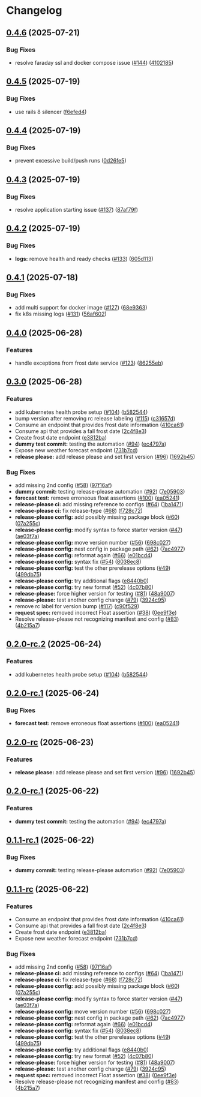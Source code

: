 # Changelog

## [0.4.6](https://github.com/Plant-Coach/plant_coach_weather_api/compare/v0.4.5...v0.4.6) (2025-07-21)


### Bug Fixes

* resolve faraday ssl and docker compose issue ([#144](https://github.com/Plant-Coach/plant_coach_weather_api/issues/144)) ([4102185](https://github.com/Plant-Coach/plant_coach_weather_api/commit/41021850e165e9890d00425ec47472fec7ebf8a7))

## [0.4.5](https://github.com/Plant-Coach/plant_coach_weather_api/compare/v0.4.4...v0.4.5) (2025-07-19)


### Bug Fixes

* use rails 8 silencer ([f6efed4](https://github.com/Plant-Coach/plant_coach_weather_api/commit/f6efed43e75c8250756826e3e877061b55c3c5e9))

## [0.4.4](https://github.com/Plant-Coach/plant_coach_weather_api/compare/v0.4.3...v0.4.4) (2025-07-19)


### Bug Fixes

* prevent excessive build/push runs ([0d26fe5](https://github.com/Plant-Coach/plant_coach_weather_api/commit/0d26fe5f73c2979a8a0f98f7ae79a5ed8e28230e))

## [0.4.3](https://github.com/Plant-Coach/plant_coach_weather_api/compare/v0.4.2...v0.4.3) (2025-07-19)


### Bug Fixes

* resolve application starting issue ([#137](https://github.com/Plant-Coach/plant_coach_weather_api/issues/137)) ([87af79f](https://github.com/Plant-Coach/plant_coach_weather_api/commit/87af79f4275c5fe636dfe09497e1ce8b67e1c989))

## [0.4.2](https://github.com/Plant-Coach/plant_coach_weather_api/compare/v0.4.1...v0.4.2) (2025-07-19)


### Bug Fixes

* **logs:** remove health and ready checks ([#133](https://github.com/Plant-Coach/plant_coach_weather_api/issues/133)) ([605d113](https://github.com/Plant-Coach/plant_coach_weather_api/commit/605d1137f3da6d449387559555d934680daf5379))

## [0.4.1](https://github.com/Plant-Coach/plant_coach_weather_api/compare/v0.4.0...v0.4.1) (2025-07-18)


### Bug Fixes

* add multi support for docker image ([#127](https://github.com/Plant-Coach/plant_coach_weather_api/issues/127)) ([68e9363](https://github.com/Plant-Coach/plant_coach_weather_api/commit/68e9363ab8f883b227405f4f22083baa5bf3ad31))
* fix k8s missing logs ([#131](https://github.com/Plant-Coach/plant_coach_weather_api/issues/131)) ([56af602](https://github.com/Plant-Coach/plant_coach_weather_api/commit/56af602b2da3e0b65b0531520d75ea211f62261f))

## [0.4.0](https://github.com/Plant-Coach/plant_coach_weather_api/compare/v0.3.0...v0.4.0) (2025-06-28)


### Features

* handle exceptions from frost date service ([#123](https://github.com/Plant-Coach/plant_coach_weather_api/issues/123)) ([86255eb](https://github.com/Plant-Coach/plant_coach_weather_api/commit/86255ebaaac844c083be17c0f55ceab992b938fe))

## [0.3.0](https://github.com/Plant-Coach/plant_coach_weather_api/compare/v0.2.0...v0.3.0) (2025-06-28)


### Features

* add kubernetes health probe setup ([#104](https://github.com/Plant-Coach/plant_coach_weather_api/issues/104)) ([b582544](https://github.com/Plant-Coach/plant_coach_weather_api/commit/b582544791688a9540ac414b4f0a5de7bc66c08a))
* bump version after removing rc release labeling ([#115](https://github.com/Plant-Coach/plant_coach_weather_api/issues/115)) ([c31657d](https://github.com/Plant-Coach/plant_coach_weather_api/commit/c31657db80677baa9ed96b1bf11162c2fc577798))
* Consume an endpoint that provides frost date information ([410ca61](https://github.com/Plant-Coach/plant_coach_weather_api/commit/410ca61e25c1369167923a7989c9cf34125154e4))
* Consume api that provides a fall frost date ([2c4f8e3](https://github.com/Plant-Coach/plant_coach_weather_api/commit/2c4f8e3ec9f52d96420eeca0b8cca660d80f4637))
* Create frost date endpoint ([e3812ba](https://github.com/Plant-Coach/plant_coach_weather_api/commit/e3812ba5fbad132780534b482748fd76338dce0b))
* **dummy test commit:** testing the automation ([#94](https://github.com/Plant-Coach/plant_coach_weather_api/issues/94)) ([ec4797a](https://github.com/Plant-Coach/plant_coach_weather_api/commit/ec4797a3a38dd9725eff9b7f601acc8f5cb36d7b))
* Expose new weather forecast endpoint ([731b7cd](https://github.com/Plant-Coach/plant_coach_weather_api/commit/731b7cde7efe5b838830854a9ad6586dd441e739))
* **release please:** add release please and set first version ([#96](https://github.com/Plant-Coach/plant_coach_weather_api/issues/96)) ([1692b45](https://github.com/Plant-Coach/plant_coach_weather_api/commit/1692b454d6dbd9cd0381be1679962c3a7ce7ea40))


### Bug Fixes

* add missing 2nd config ([#58](https://github.com/Plant-Coach/plant_coach_weather_api/issues/58)) ([97f16af](https://github.com/Plant-Coach/plant_coach_weather_api/commit/97f16af9725f57f418e81454ee76815a6a699e83))
* **dummy commit:** testing release-please automation ([#92](https://github.com/Plant-Coach/plant_coach_weather_api/issues/92)) ([7e05903](https://github.com/Plant-Coach/plant_coach_weather_api/commit/7e05903d9c05939f12e4dd9eaa785647969436ba))
* **forecast test:** remove erroneous float assertions ([#100](https://github.com/Plant-Coach/plant_coach_weather_api/issues/100)) ([ea05241](https://github.com/Plant-Coach/plant_coach_weather_api/commit/ea0524104ada35a8534f2866e0a0fdb40c1c29e4))
* **release-please ci:** add missing reference to configs ([#64](https://github.com/Plant-Coach/plant_coach_weather_api/issues/64)) ([1ba1471](https://github.com/Plant-Coach/plant_coach_weather_api/commit/1ba14713db7027b433353d23488a5f30784fb13e))
* **release-please ci:** fix release-type ([#68](https://github.com/Plant-Coach/plant_coach_weather_api/issues/68)) ([f728c72](https://github.com/Plant-Coach/plant_coach_weather_api/commit/f728c722fe24524fe7db3dc2695d98d61cc27101))
* **release-please config:** add possibly missing package block ([#60](https://github.com/Plant-Coach/plant_coach_weather_api/issues/60)) ([07a255c](https://github.com/Plant-Coach/plant_coach_weather_api/commit/07a255cf1481d097676a423288456649fc5d3607))
* **release-please config:** modify syntax to force starter version ([#47](https://github.com/Plant-Coach/plant_coach_weather_api/issues/47)) ([ae03f7a](https://github.com/Plant-Coach/plant_coach_weather_api/commit/ae03f7a15a7ef6d16040bcbd20e7de763cef5e88))
* **release-please config:** move version number ([#56](https://github.com/Plant-Coach/plant_coach_weather_api/issues/56)) ([698c027](https://github.com/Plant-Coach/plant_coach_weather_api/commit/698c0277f40fa4d7daed5a38c50ce084e723a5f5))
* **release-please config:** nest config in package path ([#62](https://github.com/Plant-Coach/plant_coach_weather_api/issues/62)) ([7ac4977](https://github.com/Plant-Coach/plant_coach_weather_api/commit/7ac4977c335146e011905d306af58a070ddf48c0))
* **release-please config:** reformat again ([#66](https://github.com/Plant-Coach/plant_coach_weather_api/issues/66)) ([e01bcd4](https://github.com/Plant-Coach/plant_coach_weather_api/commit/e01bcd4b7e6140bbb1ea7a9345b7a6eccc3859ca))
* **release-please config:** syntax fix ([#54](https://github.com/Plant-Coach/plant_coach_weather_api/issues/54)) ([8038ec8](https://github.com/Plant-Coach/plant_coach_weather_api/commit/8038ec8204a9c45e3798d09a1eab589fbf5a3866))
* **release-please config:** test the other prerelease options ([#49](https://github.com/Plant-Coach/plant_coach_weather_api/issues/49)) ([499db75](https://github.com/Plant-Coach/plant_coach_weather_api/commit/499db757b09451179a4af95bc749d297a4527549))
* **release-please config:** try additional flags ([e8440b0](https://github.com/Plant-Coach/plant_coach_weather_api/commit/e8440b0cbbfc0b67cd1ab8d3e769b72358510338))
* **release-please config:** try new format ([#52](https://github.com/Plant-Coach/plant_coach_weather_api/issues/52)) ([4c07b80](https://github.com/Plant-Coach/plant_coach_weather_api/commit/4c07b809e0230033c38458de49255edbe63ad73a))
* **release-please:** force higher version for testing ([#81](https://github.com/Plant-Coach/plant_coach_weather_api/issues/81)) ([48a9007](https://github.com/Plant-Coach/plant_coach_weather_api/commit/48a90079e8c7149e8fdc9c9dabce650220274e08))
* **release-please:** test another config change ([#79](https://github.com/Plant-Coach/plant_coach_weather_api/issues/79)) ([3924c95](https://github.com/Plant-Coach/plant_coach_weather_api/commit/3924c9506b98da4ba0e4752428de449fc326a1d4))
* remove rc label for version bump ([#117](https://github.com/Plant-Coach/plant_coach_weather_api/issues/117)) ([c90f529](https://github.com/Plant-Coach/plant_coach_weather_api/commit/c90f529921b624dd953ea8a1eca1bfbc6739c4b3))
* **request spec:** removed incorrect Float assertion ([#38](https://github.com/Plant-Coach/plant_coach_weather_api/issues/38)) ([0ee9f3e](https://github.com/Plant-Coach/plant_coach_weather_api/commit/0ee9f3e314213b5f30df1a8028afc52a02e9da59))
* Resolve release-please not recognizing manifest and config ([#83](https://github.com/Plant-Coach/plant_coach_weather_api/issues/83)) ([4b215a7](https://github.com/Plant-Coach/plant_coach_weather_api/commit/4b215a7a93c2d97ee2cccbffb633c0f577e3190b))

## [0.2.0-rc.2](https://github.com/Plant-Coach/plant_coach_weather_api/compare/v0.2.0-rc.1...v0.2.0-rc.2) (2025-06-24)


### Features

* add kubernetes health probe setup ([#104](https://github.com/Plant-Coach/plant_coach_weather_api/issues/104)) ([b582544](https://github.com/Plant-Coach/plant_coach_weather_api/commit/b582544791688a9540ac414b4f0a5de7bc66c08a))

## [0.2.0-rc.1](https://github.com/Plant-Coach/plant_coach_weather_api/compare/v0.2.0-rc...v0.2.0-rc.1) (2025-06-24)


### Bug Fixes

* **forecast test:** remove erroneous float assertions ([#100](https://github.com/Plant-Coach/plant_coach_weather_api/issues/100)) ([ea05241](https://github.com/Plant-Coach/plant_coach_weather_api/commit/ea0524104ada35a8534f2866e0a0fdb40c1c29e4))

## [0.2.0-rc](https://github.com/Plant-Coach/plant_coach_weather_api/compare/v0.1.0...v0.2.0-rc) (2025-06-23)


### Features

* **release please:** add release please and set first version ([#96](https://github.com/Plant-Coach/plant_coach_weather_api/issues/96)) ([1692b45](https://github.com/Plant-Coach/plant_coach_weather_api/commit/1692b454d6dbd9cd0381be1679962c3a7ce7ea40))

## [0.2.0-rc.1](https://github.com/Plant-Coach/plant_coach_weather_api/compare/v0.1.1-rc.1...v0.2.0-rc.1) (2025-06-22)


### Features

* **dummy test commit:** testing the automation ([#94](https://github.com/Plant-Coach/plant_coach_weather_api/issues/94)) ([ec4797a](https://github.com/Plant-Coach/plant_coach_weather_api/commit/ec4797a3a38dd9725eff9b7f601acc8f5cb36d7b))

## [0.1.1-rc.1](https://github.com/Plant-Coach/plant_coach_weather_api/compare/v0.1.1-rc...v0.1.1-rc.1) (2025-06-22)


### Bug Fixes

* **dummy commit:** testing release-please automation ([#92](https://github.com/Plant-Coach/plant_coach_weather_api/issues/92)) ([7e05903](https://github.com/Plant-Coach/plant_coach_weather_api/commit/7e05903d9c05939f12e4dd9eaa785647969436ba))

## [0.1.1-rc](https://github.com/Plant-Coach/plant_coach_weather_api/compare/v0.1.0...v0.1.1-rc) (2025-06-22)


### Features

* Consume an endpoint that provides frost date information ([410ca61](https://github.com/Plant-Coach/plant_coach_weather_api/commit/410ca61e25c1369167923a7989c9cf34125154e4))
* Consume api that provides a fall frost date ([2c4f8e3](https://github.com/Plant-Coach/plant_coach_weather_api/commit/2c4f8e3ec9f52d96420eeca0b8cca660d80f4637))
* Create frost date endpoint ([e3812ba](https://github.com/Plant-Coach/plant_coach_weather_api/commit/e3812ba5fbad132780534b482748fd76338dce0b))
* Expose new weather forecast endpoint ([731b7cd](https://github.com/Plant-Coach/plant_coach_weather_api/commit/731b7cde7efe5b838830854a9ad6586dd441e739))


### Bug Fixes

* add missing 2nd config ([#58](https://github.com/Plant-Coach/plant_coach_weather_api/issues/58)) ([97f16af](https://github.com/Plant-Coach/plant_coach_weather_api/commit/97f16af9725f57f418e81454ee76815a6a699e83))
* **release-please ci:** add missing reference to configs ([#64](https://github.com/Plant-Coach/plant_coach_weather_api/issues/64)) ([1ba1471](https://github.com/Plant-Coach/plant_coach_weather_api/commit/1ba14713db7027b433353d23488a5f30784fb13e))
* **release-please ci:** fix release-type ([#68](https://github.com/Plant-Coach/plant_coach_weather_api/issues/68)) ([f728c72](https://github.com/Plant-Coach/plant_coach_weather_api/commit/f728c722fe24524fe7db3dc2695d98d61cc27101))
* **release-please config:** add possibly missing package block ([#60](https://github.com/Plant-Coach/plant_coach_weather_api/issues/60)) ([07a255c](https://github.com/Plant-Coach/plant_coach_weather_api/commit/07a255cf1481d097676a423288456649fc5d3607))
* **release-please config:** modify syntax to force starter version ([#47](https://github.com/Plant-Coach/plant_coach_weather_api/issues/47)) ([ae03f7a](https://github.com/Plant-Coach/plant_coach_weather_api/commit/ae03f7a15a7ef6d16040bcbd20e7de763cef5e88))
* **release-please config:** move version number ([#56](https://github.com/Plant-Coach/plant_coach_weather_api/issues/56)) ([698c027](https://github.com/Plant-Coach/plant_coach_weather_api/commit/698c0277f40fa4d7daed5a38c50ce084e723a5f5))
* **release-please config:** nest config in package path ([#62](https://github.com/Plant-Coach/plant_coach_weather_api/issues/62)) ([7ac4977](https://github.com/Plant-Coach/plant_coach_weather_api/commit/7ac4977c335146e011905d306af58a070ddf48c0))
* **release-please config:** reformat again ([#66](https://github.com/Plant-Coach/plant_coach_weather_api/issues/66)) ([e01bcd4](https://github.com/Plant-Coach/plant_coach_weather_api/commit/e01bcd4b7e6140bbb1ea7a9345b7a6eccc3859ca))
* **release-please config:** syntax fix ([#54](https://github.com/Plant-Coach/plant_coach_weather_api/issues/54)) ([8038ec8](https://github.com/Plant-Coach/plant_coach_weather_api/commit/8038ec8204a9c45e3798d09a1eab589fbf5a3866))
* **release-please config:** test the other prerelease options ([#49](https://github.com/Plant-Coach/plant_coach_weather_api/issues/49)) ([499db75](https://github.com/Plant-Coach/plant_coach_weather_api/commit/499db757b09451179a4af95bc749d297a4527549))
* **release-please config:** try additional flags ([e8440b0](https://github.com/Plant-Coach/plant_coach_weather_api/commit/e8440b0cbbfc0b67cd1ab8d3e769b72358510338))
* **release-please config:** try new format ([#52](https://github.com/Plant-Coach/plant_coach_weather_api/issues/52)) ([4c07b80](https://github.com/Plant-Coach/plant_coach_weather_api/commit/4c07b809e0230033c38458de49255edbe63ad73a))
* **release-please:** force higher version for testing ([#81](https://github.com/Plant-Coach/plant_coach_weather_api/issues/81)) ([48a9007](https://github.com/Plant-Coach/plant_coach_weather_api/commit/48a90079e8c7149e8fdc9c9dabce650220274e08))
* **release-please:** test another config change ([#79](https://github.com/Plant-Coach/plant_coach_weather_api/issues/79)) ([3924c95](https://github.com/Plant-Coach/plant_coach_weather_api/commit/3924c9506b98da4ba0e4752428de449fc326a1d4))
* **request spec:** removed incorrect Float assertion ([#38](https://github.com/Plant-Coach/plant_coach_weather_api/issues/38)) ([0ee9f3e](https://github.com/Plant-Coach/plant_coach_weather_api/commit/0ee9f3e314213b5f30df1a8028afc52a02e9da59))
* Resolve release-please not recognizing manifest and config ([#83](https://github.com/Plant-Coach/plant_coach_weather_api/issues/83)) ([4b215a7](https://github.com/Plant-Coach/plant_coach_weather_api/commit/4b215a7a93c2d97ee2cccbffb633c0f577e3190b))
